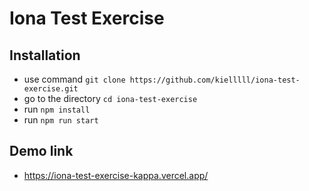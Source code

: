 # Iona Test Exercise

## Installation

- use command `git clone https://github.com/kielllll/iona-test-exercise.git`
- go to the directory `cd iona-test-exercise`
- run `npm install`
- run `npm run start`

## Demo link

- https://iona-test-exercise-kappa.vercel.app/
